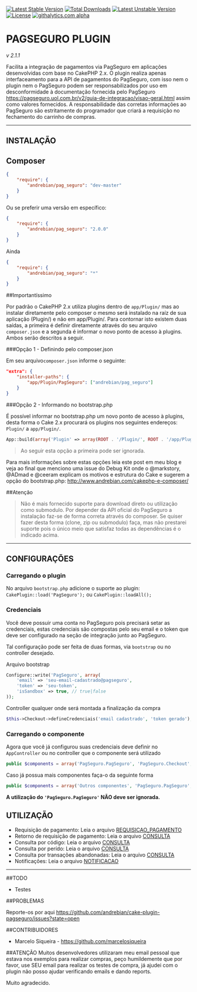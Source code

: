 [![Latest Stable Version](https://poser.pugx.org/andrebian/pag_seguro/v/stable.png)](https://packagist.org/packages/andrebian/pag_seguro) [![Total Downloads](https://poser.pugx.org/andrebian/pag_seguro/downloads.png)](https://packagist.org/packages/andrebian/pag_seguro) [![Latest Unstable Version](https://poser.pugx.org/andrebian/pag_seguro/v/unstable.png)](https://packagist.org/packages/andrebian/pag_seguro) [![License](https://poser.pugx.org/andrebian/pag_seguro/license.png)](https://packagist.org/packages/andrebian/pag_seguro)
[![githalytics.com alpha](https://cruel-carlota.pagodabox.com/8d4bc51766116b27f682121865660505 "githalytics.com")](http://githalytics.com/andrebian/cake-plugin-pagseguro)

# PAGSEGURO PLUGIN
_v 2.1.1_


Facilita a integração de pagamentos via PagSeguro em aplicações desenvolvidas com base no CakePHP 2.x.
O plugin realiza apenas interfaceamento para a API de pagamentos do PagSeguro, com
isso nem o plugin nem o PagSeguro podem ser responsabilizados por uso em desconformidade à documentação fornecida pelo PagSeguro <https://pagseguro.uol.com.br/v2/guia-de-integracao/visao-geral.html> assim como valores fornecidos. A responsabilidade das corretas informações ao PagSeguro são estritamente do programador que criará a requisição no fechamento do carrinho de compras.

____________________

## INSTALAÇÃO

Composer
---------------
```json
{
    "require": {
        "andrebian/pag_seguro": "dev-master"
    }
}
```
Ou se preferir uma versão em específico:

```json
{
    "require": {
        "andrebian/pag_seguro": "2.0.0"
    }
}
```

Ainda

```json
{
    "require": {
        "andrebian/pag_seguro": "*"
    }
}
```

##Importantíssimo

Por padrão o CakePHP 2.x utiliza plugins dentro de `app/Plugin/` mas ao instalar diretamente 
pelo composer o mesmo será instalado na raíz de sua aplicação (Plugin/) e não em app/Plugin/. 
Para contornar isto existem duas saídas, a primeira é definir diretamente através do seu arquivo 
`composer.json` e a segunda é informar o novo ponto de acesso à plugins. Ambos serão descritos a seguir.

###Opção 1 - Definindo pelo composer.json

Em seu arquivo`composer.json` informe o seguinte:

```json
"extra": {
    "installer-paths": {
        "app/Plugin/PagSeguro": ["andrebian/pag_seguro"]
    }
}
```

###Opção 2 - Informando no bootstrap.php 

É possível informar no bootstrap.php um novo ponto de acesso à plugins, desta forma o Cake 2.x 
procurará os plugins nos seguintes endereços: `Plugin/` a `app/Plugin/`.

```php
App::build(array('Plugin' => array(ROOT . '/Plugin/', ROOT . '/app/Plugin/')));
```

> Ao seguir esta opção a primeira pode ser ignorada.


Para mais informações sobre estas opções leia este post em meu blog e veja ao final que 
menciono uma issue do Debug Kit onde o @markstory, @ADmad e @ceeram explicam os motivos e estrutura do Cake e sugerem a opção do bootstrap.php: http://www.andrebian.com/cakephp-e-composer/ 

##Atenção
> Não é mais fornecido suporte para download direto ou utilização como submodulo. Por depender da API oficial do PagSeguro a instalação faz-se de forma correta através do composer. Se quiser fazer desta forma (clone, zip ou submodulo) faça, mas não prestarei suporte pois o único meio que satisfaz todas as dependências é o indicado acima.

_________________________

## CONFIGURAÇÕES


### Carregando o plugin

No arquivo `bootstrap.php` adicione o suporte ao plugin:
`CakePlugin::load('PagSeguro');` ou `CakePlugin::loadAll();`


### Credenciais

Você deve possuir uma conta no PagSeguro pois precisará setar as credenciais,
estas credenciais são compostas pelo seu email e o token que deve ser configurado na seção de integração
junto ao PagSeguro.

Tal configuração pode ser feita de duas formas, via `bootstrap` ou no controller desejado.

Arquivo bootstrap
```php
Configure::write('PagSeguro', array(
    'email' => 'seu-email-cadastrado@pagseguro',
    'token' => 'seu-token',
    'isSandbox' => true, // true|false
));
```        


Controller qualquer onde será montada a finalização da compra
```php
$this->Checkout->defineCredenciais('email cadastrado', 'token gerado');
```


### Carregando o componente


Agora que você já configurou suas credenciais deve definir no `AppController` ou no controller
que o componente será utilizado

```php
public $components = array('PagSeguro.PagSeguro', 'PagSeguro.Checkout', 'PagSeguro.RetornoPagSeguro');
```


Caso já possua mais componentes faça-o da seguinte forma

```php
public $components = array('Outros componentes', 'PagSeguro.PagSeguro', 'PagSeguro.Checkout', 'PagSeguro.RetornoPagSeguro');
```


**A utilização do `'PagSeguro.PagSeguro'` NÃO deve ser ignorada.**


## UTILIZAÇÃO


* Requisição de pagamento: Leia o arquivo [REQUISICAO_PAGAMENTO][1]
* Retorno de requisição de pagamento: Leia o arquivo [CONSULTA][2]
* Consulta por código: Leia o arquivo [CONSULTA][3]
* Consulta por perído: Leia o arquivo [CONSULTA][4]
* Consulta por transações abandonadas: Leia o arquivo [CONSULTA][5]
* Notificações: Leia o arquivo [NOTIFICACAO][6]

______________


##TODO

* Testes


##PROBLEMAS

Reporte-os por aqui https://github.com/andrebian/cake-plugin-pagseguro/issues?state=open

##CONTRIBUIDORES

* Marcelo Siqueira - https://github.com/marcelosiqueira


##ATENÇÃO
Muitos desenvolvedores utilizaram meu email pessoal que estava nos exemplos para realizar compras, peço humildemente que por favor, use SEU email para realizar os testes de compra, já ajudei com o plugin não posso ajudar verificando emails e dando reports.

Muito agradecido.


  [1]: https://github.com/andrebian/cake-plugin-pagseguro/blob/master/REQUISICAO_PAGAMENTO.md
  [2]: https://github.com/andrebian/cake-plugin-pagseguro/blob/master/CONSULTA.md
  [3]: https://github.com/andrebian/cake-plugin-pagseguro/blob/master/CONSULTA.md
  [4]: https://github.com/andrebian/cake-plugin-pagseguro/blob/master/CONSULTA.md
  [5]: https://github.com/andrebian/cake-plugin-pagseguro/blob/master/CONSULTA.md
  [6]: https://github.com/andrebian/cake-plugin-pagseguro/blob/master/NOTIFICACAO.md
